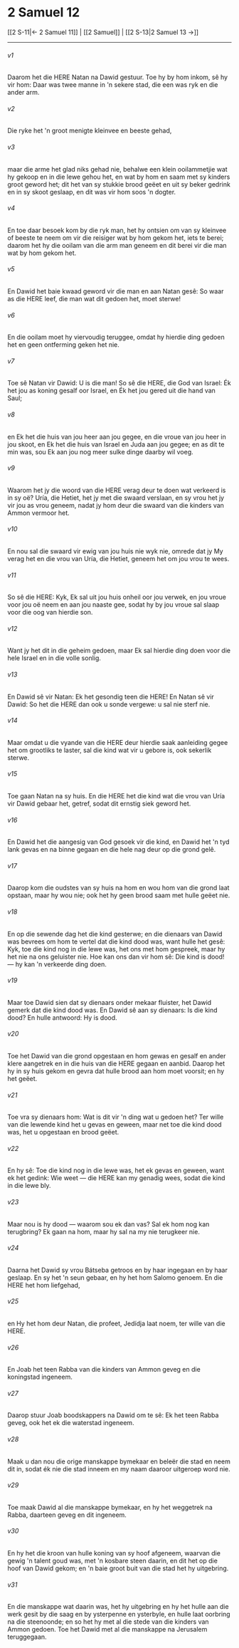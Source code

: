 # 2 Samuel 12

[[2 S-11|← 2 Samuel 11]] | [[2 Samuel]] | [[2 S-13|2 Samuel 13 →]]
***

###### v1
Daarom het die HERE Natan na Dawid gestuur. Toe hy by hom inkom, sê hy vir hom: Daar was twee manne in 'n sekere stad, die een was ryk en die ander arm. 
###### v2
Die ryke het 'n groot menigte kleinvee en beeste gehad, 
###### v3
maar die arme het glad niks gehad nie, behalwe een klein ooilammetjie wat hy gekoop en in die lewe gehou het, en wat by hom en saam met sy kinders groot geword het; dit het van sy stukkie brood geëet en uit sy beker gedrink en in sy skoot geslaap, en dit was vir hom soos 'n dogter. 
###### v4
En toe daar besoek kom by die ryk man, het hy ontsien om van sy kleinvee of beeste te neem om vir die reisiger wat by hom gekom het, iets te berei; daarom het hy die ooilam van die arm man geneem en dit berei vir die man wat by hom gekom het. 
###### v5
En Dawid het baie kwaad geword vir die man en aan Natan gesê: So waar as die HERE leef, die man wat dit gedoen het, moet sterwe! 
###### v6
En die ooilam moet hy viervoudig teruggee, omdat hy hierdie ding gedoen het en geen ontferming geken het nie. 
###### v7
Toe sê Natan vir Dawid: U is die man! So sê die HERE, die God van Israel: Ék het jou as koning gesalf oor Israel, en Ék het jou gered uit die hand van Saul; 
###### v8
en Ek het die huis van jou heer aan jou gegee, en die vroue van jou heer in jou skoot, en Ek het die huis van Israel en Juda aan jou gegee; en as dit te min was, sou Ek aan jou nog meer sulke dinge daarby wil voeg. 
###### v9
Waarom het jy die woord van die HERE verag deur te doen wat verkeerd is in sy oë? Uría, die Hetiet, het jy met die swaard verslaan, en sy vrou het jy vir jou as vrou geneem, nadat jy hom deur die swaard van die kinders van Ammon vermoor het. 
###### v10
En nou sal die swaard vir ewig van jou huis nie wyk nie, omrede dat jy My verag het en die vrou van Uría, die Hetiet, geneem het om jou vrou te wees. 
###### v11
So sê die HERE: Kyk, Ek sal uit jou huis onheil oor jou verwek, en jou vroue voor jou oë neem en aan jou naaste gee, sodat hy by jou vroue sal slaap voor die oog van hierdie son. 
###### v12
Want jy het dit in die geheim gedoen, maar Ek sal hierdie ding doen voor die hele Israel en in die volle sonlig. 
###### v13
En Dawid sê vir Natan: Ek het gesondig teen die HERE! En Natan sê vir Dawid: So het die HERE dan ook u sonde vergewe: u sal nie sterf nie. 
###### v14
Maar omdat u die vyande van die HERE deur hierdie saak aanleiding gegee het om grootliks te laster, sal die kind wat vir u gebore is, ook sekerlik sterwe. 
###### v15
Toe gaan Natan na sy huis. En die HERE het die kind wat die vrou van Uría vir Dawid gebaar het, getref, sodat dit ernstig siek geword het. 
###### v16
En Dawid het die aangesig van God gesoek vir die kind, en Dawid het 'n tyd lank gevas en na binne gegaan en die hele nag deur op die grond gelê. 
###### v17
Daarop kom die oudstes van sy huis na hom en wou hom van die grond laat opstaan, maar hy wou nie; ook het hy geen brood saam met hulle geëet nie. 
###### v18
En op die sewende dag het die kind gesterwe; en die dienaars van Dawid was bevrees om hom te vertel dat die kind dood was, want hulle het gesê: Kyk, toe die kind nog in die lewe was, het ons met hom gespreek, maar hy het nie na ons geluister nie. Hoe kan ons dan vir hom sê: Die kind is dood! — hy kan 'n verkeerde ding doen. 
###### v19
Maar toe Dawid sien dat sy dienaars onder mekaar fluister, het Dawid gemerk dat die kind dood was. En Dawid sê aan sy dienaars: Is die kind dood? En hulle antwoord: Hy is dood. 
###### v20
Toe het Dawid van die grond opgestaan en hom gewas en gesalf en ander klere aangetrek en in die huis van die HERE gegaan en aanbid. Daarop het hy in sy huis gekom en gevra dat hulle brood aan hom moet voorsit; en hy het geëet. 
###### v21
Toe vra sy dienaars hom: Wat is dit vir 'n ding wat u gedoen het? Ter wille van die lewende kind het u gevas en geween, maar net toe die kind dood was, het u opgestaan en brood geëet. 
###### v22
En hy sê: Toe die kind nog in die lewe was, het ek gevas en geween, want ek het gedink: Wie weet — die HERE kan my genadig wees, sodat die kind in die lewe bly. 
###### v23
Maar nou is hy dood — waarom sou ek dan vas? Sal ek hom nog kan terugbring? Ek gaan na hom, maar hy sal na my nie terugkeer nie. 
###### v24
Daarna het Dawid sy vrou Bátseba getroos en by haar ingegaan en by haar geslaap. En sy het 'n seun gebaar, en hy het hom Salomo genoem. En die HERE het hom liefgehad, 
###### v25
en Hy het hom deur Natan, die profeet, Jedídja laat noem, ter wille van die HERE. 
###### v26
En Joab het teen Rabba van die kinders van Ammon geveg en die koningstad ingeneem. 
###### v27
Daarop stuur Joab boodskappers na Dawid om te sê: Ek het teen Rabba geveg, ook het ek die waterstad ingeneem. 
###### v28
Maak u dan nou die orige manskappe bymekaar en beleër die stad en neem dit in, sodat ék nie die stad inneem en my naam daaroor uitgeroep word nie. 
###### v29
Toe maak Dawid al die manskappe bymekaar, en hy het weggetrek na Rabba, daarteen geveg en dit ingeneem. 
###### v30
En hy het die kroon van hulle koning van sy hoof afgeneem, waarvan die gewig 'n talent goud was, met 'n kosbare steen daarin, en dit het op die hoof van Dawid gekom; en 'n baie groot buit van die stad het hy uitgebring. 
###### v31
En die manskappe wat daarin was, het hy uitgebring en hy het hulle aan die werk gesit by die saag en by ysterpenne en ysterbyle, en hulle laat oorbring na die steenoonde; en so het hy met al die stede van die kinders van Ammon gedoen. Toe het Dawid met al die manskappe na Jerusalem teruggegaan. 

